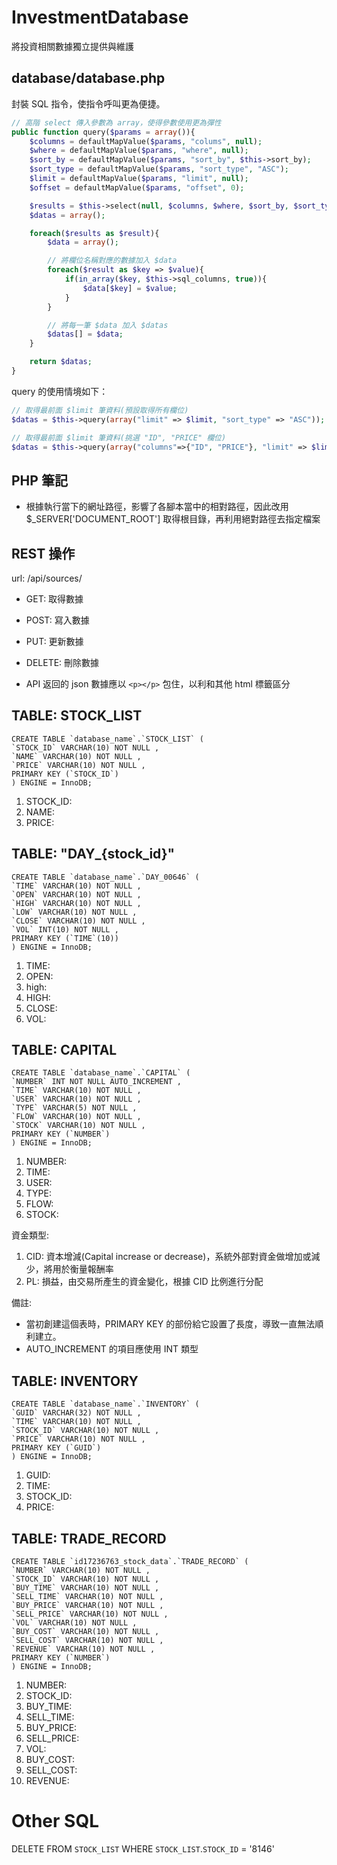 # InvestmentDatabase

將投資相關數據獨立提供與維護

## database/database.php

封裝 SQL 指令，使指令呼叫更為便捷。

```PHP
// 高階 select 傳入參數為 array，使得參數使用更為彈性
public function query($params = array()){
	$columns = defaultMapValue($params, "colums", null);
	$where = defaultMapValue($params, "where", null);
	$sort_by = defaultMapValue($params, "sort_by", $this->sort_by);
	$sort_type = defaultMapValue($params, "sort_type", "ASC");
	$limit = defaultMapValue($params, "limit", null);
	$offset = defaultMapValue($params, "offset", 0);

	$results = $this->select(null, $columns, $where, $sort_by, $sort_type, $limit, $offset);			
	$datas = array();

	foreach($results as $result){
		$data = array();

		// 將欄位名稱對應的數據加入 $data
		foreach($result as $key => $value){
			if(in_array($key, $this->sql_columns, true)){
				$data[$key] = $value;
			}
		}

		// 將每一筆 $data 加入 $datas
		$datas[] = $data;
	}

	return $datas;
}
```

query 的使用情境如下：

```PHP
// 取得最前面 $limit 筆資料(預設取得所有欄位)
$datas = $this->query(array("limit" => $limit, "sort_type" => "ASC"));

// 取得最前面 $limit 筆資料(挑選 "ID", "PRICE" 欄位)
$datas = $this->query(array("columns"=>{"ID", "PRICE"}, "limit" => $limit, "sort_type" => "ASC"));
```

## PHP 筆記

* 根據執行當下的網址路徑，影響了各腳本當中的相對路徑，因此改用 $_SERVER['DOCUMENT_ROOT'] 取得根目錄，再利用絕對路徑去指定檔案

## REST 操作

url: /api/sources/

* GET: 取得數據
* POST: 寫入數據
* PUT: 更新數據
* DELETE: 刪除數據

* API 返回的 json 數據應以 `<p></p>` 包住，以利和其他 html 標籤區分

## TABLE: STOCK_LIST

```
CREATE TABLE `database_name`.`STOCK_LIST` ( 
`STOCK_ID` VARCHAR(10) NOT NULL , 
`NAME` VARCHAR(10) NOT NULL , 
`PRICE` VARCHAR(10) NOT NULL , 
PRIMARY KEY (`STOCK_ID`)
) ENGINE = InnoDB;
```

1. STOCK_ID:
2. NAME:
3. PRICE:
	
## TABLE: "DAY_{stock_id}"

```
CREATE TABLE `database_name`.`DAY_00646` ( 
`TIME` VARCHAR(10) NOT NULL , 
`OPEN` VARCHAR(10) NOT NULL , 
`HIGH` VARCHAR(10) NOT NULL , 
`LOW` VARCHAR(10) NOT NULL , 
`CLOSE` VARCHAR(10) NOT NULL , 
`VOL` INT(10) NOT NULL , 
PRIMARY KEY (`TIME`(10))
) ENGINE = InnoDB;
```  

1. TIME:
2. OPEN:
3. high:
4. HIGH:
5. CLOSE:
6. VOL:

## TABLE: CAPITAL

```
CREATE TABLE `database_name`.`CAPITAL` ( 
`NUMBER` INT NOT NULL AUTO_INCREMENT , 
`TIME` VARCHAR(10) NOT NULL , 
`USER` VARCHAR(10) NOT NULL , 
`TYPE` VARCHAR(5) NOT NULL , 
`FLOW` VARCHAR(10) NOT NULL , 
`STOCK` VARCHAR(10) NOT NULL , 
PRIMARY KEY (`NUMBER`)
) ENGINE = InnoDB;
```

1. NUMBER:
2. TIME: 
3. USER: 
4. TYPE:
5. FLOW:
6. STOCK:

資金類型:

1. CID: 資本增減(Capital increase or decrease)，系統外部對資金做增加或減少，將用於衡量報酬率
2. PL: 損益，由交易所產生的資金變化，根據 CID 比例進行分配

備註:

* 當初創建這個表時，PRIMARY KEY 的部份給它設置了長度，導致一直無法順利建立。
* AUTO_INCREMENT 的項目應使用 INT 類型



## TABLE: INVENTORY

```
CREATE TABLE `database_name`.`INVENTORY` ( 
`GUID` VARCHAR(32) NOT NULL , 
`TIME` VARCHAR(10) NOT NULL , 
`STOCK_ID` VARCHAR(10) NOT NULL , 
`PRICE` VARCHAR(10) NOT NULL , 
PRIMARY KEY (`GUID`)
) ENGINE = InnoDB;
```

1. GUID:
2. TIME: 
3. STOCK_ID: 
4. PRICE: 

## TABLE: TRADE_RECORD

```
CREATE TABLE `id17236763_stock_data`.`TRADE_RECORD` ( 
`NUMBER` VARCHAR(10) NOT NULL , 
`STOCK_ID` VARCHAR(10) NOT NULL , 
`BUY_TIME` VARCHAR(10) NOT NULL , 
`SELL_TIME` VARCHAR(10) NOT NULL , 
`BUY_PRICE` VARCHAR(10) NOT NULL , 
`SELL_PRICE` VARCHAR(10) NOT NULL , 
`VOL` VARCHAR(10) NOT NULL , 
`BUY_COST` VARCHAR(10) NOT NULL , 
`SELL_COST` VARCHAR(10) NOT NULL , 
`REVENUE` VARCHAR(10) NOT NULL , 
PRIMARY KEY (`NUMBER`)
) ENGINE = InnoDB;
```

1. NUMBER: 
2. STOCK_ID: 
3. BUY_TIME: 
4. SELL_TIME: 
5. BUY_PRICE: 
6. SELL_PRICE: 
7. VOL: 
8. BUY_COST: 
9. SELL_COST: 
10. REVENUE:

# Other SQL

DELETE FROM `STOCK_LIST` WHERE `STOCK_LIST`.`STOCK_ID` = '8146'
